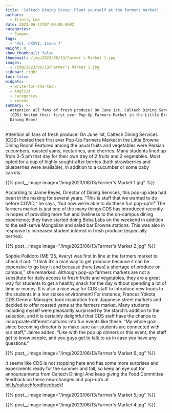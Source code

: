 ```yaml
---
title: 'Caltech Dining Scoop: Plant yourself at the farmers market!'
authors:
  - Trinity Lee
date: 2023-06-13T07:00:00.000Z
categories:
  - Campus
tags:
  - 'Vol. CXXVI, Issue 7'
weight: 0
show_thumbnail: false
thumbnail: /img/2023/06/13/Farmer's Market 1.jpg
images:
  - /img/2023/06/13/Farmer's Market 1.jpg
sidebar: right
toc: false
widgets:
  - write-for-the-tech
  - taglist
  - categories
  - recent
summary: >-
  Attention all fans of fresh produce! On June 1st, Caltech Dining Services
  (CDS) hosted their first ever Pop-Up Farmers Market in the Little Browne
  Dining Room!
---
```


Attention all fans of fresh produce! On June 1st, Caltech Dining Services (CDS) hosted their first ever Pop-Up Farmers Market in the Little Browne Dining Room! Featured among the usual fruits and vegetables were Persian cucumbers, roasted yams, nectarines, and cherries. Many students lined up from 3-5 pm that day for their own tray of 2 fruits and 2 vegetables. Most opted for a cup of highly sought-after berries (both strawberries and blueberries were available), in addition to a cucumber or some baby carrots. 

{{% post__image image="/img/2023/06/13/Farmer's Market 1.jpg" %}}

According to Jaime Reyes, Director of Dining Services, this pop-up idea had been in the making for several years. “This is stuff that we wanted to do before COVID,” he says, “but now we’re able to do these fun pop-up’s!” The farmers market is just one of the many things CDS has introduced recently in hopes of providing more fun and liveliness to the on-campus dining experience; they have started doing Boba Labs on the weekend in addition to the self-serve Mongolian and salad bar Browne stations. This was also in response to increased student interest in fresh produce (especially berries). 

{{% post__image image="/img/2023/06/13/Farmer's Market 2.jpg" %}}

Sophie Polidoro (ME ‘25, Avery) was first in line at the farmers market to check it out. “I think it’s a nice way to get produce because it can be expensive to go buy it and because there \[was] a shortage of produce on campus,” she remarked. Although pop-up farmers markets are not a substitute for daily access to fresh fruits and vegetables, they are a great way for students to get a healthy snack for the day without spending a lot of time or money. It is also a nice way for CDS staff to introduce new foods to the students in a low stakes environment! For instance, Frances Yokota, CDS General Manager, took inspiration from Japanese street markets and decided to offer roasted yams at the farmers market. Many students including myself were pleasantly surprised by the starch’s addition to the selection, and it is certainly delightful that CDS staff have the chance to incorporate different cultures into fun events like these. “My whole goal since becoming director is to make sure our students are connected with our staff,” Jaime added. “Like with the pop up dinners or this event, the staff get to know people, and you guys get to talk to us in case you have any questions.” 

{{% post__image image="/img/2023/06/13/Farmer's Market 6.jpg" %}}

It seems like CDS is not stopping here and has some more surprises and experiments ready for the summer and fall, so keep an eye out for announcements from Caltech Dining! And keep giving the Food Committee feedback on these new changes and pop-up’s at [bit.ly/caltechfoodfeedback](bit.ly/caltechfoodfeedback "bit.ly/caltechfoodfeedback")!

{{% post__image image="/img/2023/06/13/Farmer's Market 5.jpg" %}}

{{% post__image image="/img/2023/06/13/Farmer's Market 4.jpg" %}}
